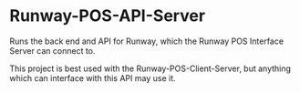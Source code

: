 # Runway-POS-API-Server
Runs the back end and API for Runway, which the Runway POS Interface Server can connect to.

This project is best used with the Runway-POS-Client-Server, but anything which can interface with this API may use it.
